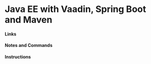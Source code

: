 # Java EE with Vaadin, Spring Boot and Maven

#### Links



#### Notes and Commands



#### Instructions